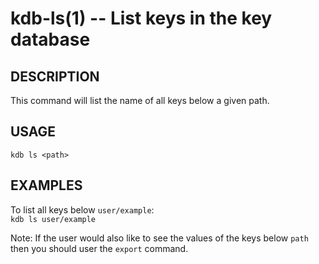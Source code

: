 kdb-ls(1) -- List keys in the key database
================================
## DESCRIPTION
This command will list the name of all keys below a given path.  

## USAGE
`kdb ls <path>`  

## EXAMPLES

To list all keys below `user/example`:  
	`kdb ls user/example`  

Note: If the user would also like to see the values of the keys below `path` then you should user the `export` command.
	


